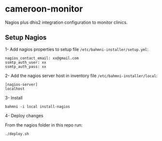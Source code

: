 # cameroon-monitor
Nagios plus dhis2 integration configuration to monitor clinics.

## Setup Nagios

1- Add nagios properties to setup file `/etc/bahmni-installer/setup.yml`:

```
nagios_contact_email: xx@gmail.com
ssmtp_auth_user: xx
ssmtp_auth_pass: xx
```

2- Add the nagios server host in inventory file `/etc/bahmni-installer/local`:

```
[nagios-server]
localhost
```

3- Install

```
bahmni -i local install-nagios
```

4- Deploy changes

From the nagios folder in this repo run:

```
./deploy.sh
```
